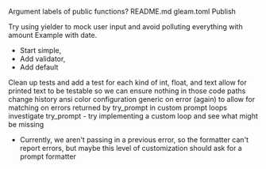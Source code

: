Argument labels of public functions?
README.md
gleam.toml
Publish

Try using yielder to mock user input and avoid polluting everything with amount
Example with date.
   - Start simple,
   - Add validator,
   - Add default

Clean up tests and add a test for each kind of int, float, and text
allow for printed text to be testable so we can ensure nothing in those code paths change
history
ansi color configuration
generic on error (again) to allow for matching on errors returned by try_prompt in custom prompt loops
investigate try_prompt - try implementing a custom loop and see what might be missing
  - Currently, we aren't passing in a previous error, so the formatter can't report errors, but maybe this level of customization should ask for a prompt formatter
